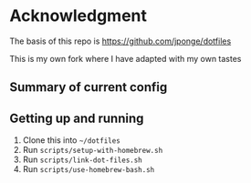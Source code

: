 # Acknowledgment

The basis of this repo is https://github.com/jponge/dotfiles 

This is my own fork where I have adapted with my own tastes

## Summary of current config

## Getting up and running

1. Clone this into `~/dotfiles`
2. Run `scripts/setup-with-homebrew.sh`
3. Run `scripts/link-dot-files.sh`
4. Run `scripts/use-homebrew-bash.sh`
